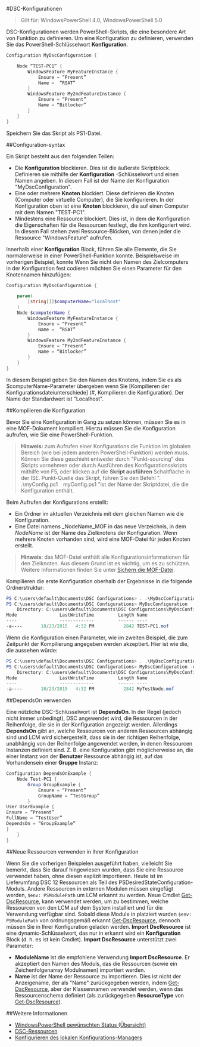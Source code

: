 #DSC-Konfigurationen

> Gilt für: WindowsPowerShell 4.0, WindowsPowerShell 5.0

DSC-Konfigurationen werden PowerShell-Skripts, die eine besondere Art von Funktion zu definieren. 
Um eine Konfiguration zu definieren, verwenden Sie das PowerShell-Schlüsselwort __Konfiguration__.

```powershell
Configuration MyDscConfiguration {

    Node “TEST-PC1” {
        WindowsFeature MyFeatureInstance {
            Ensure = “Present”
            Name =  “RSAT”
        }
        WindowsFeature My2ndFeatureInstance {
            Ensure = “Present”
            Name = “Bitlocker”
        }
    }
}
```

Speichern Sie das Skript als PS1-Datei.

##Configuration-syntax

Ein Skript besteht aus den folgenden Teilen:

- Die **Konfiguration** blockieren. Dies ist die äußerste Skriptblock. Definieren sie mithilfe der **Konfiguration** -Schlüsselwort und einen Namen angeben. In diesem Fall ist der Name der Konfiguration "MyDscConfiguration".
- Eine oder mehrere **Knoten** blockiert. Diese definieren die Knoten (Computer oder virtuelle Computer), die Sie konfigurieren. In der Konfiguration oben ist eine **Knoten** blockieren, die auf einen Computer mit dem Namen "TEST-PC1".
- Mindestens eine Ressource blockiert. Dies ist, in dem die Konfiguration die Eigenschaften für die Ressourcen festlegt, die ihm konfiguriert wird. In diesem Fall stehen zwei Ressource-Blöcken, von denen jeder die Ressource "WindowsFeature" aufrufen.

Innerhalb einer **Konfiguration** Block, führen Sie alle Elemente, die Sie normalerweise in einer PowerShell-Funktion konnte. Beispielsweise im vorherigen Beispiel, konnte Wenn Sie nicht den Namen des Zielcomputers in der Konfiguration fest codieren möchten Sie einen Parameter für den Knotennamen hinzufügen:

```powershell
Configuration MyDscConfiguration {

    param(
        [string[]]$computerName="localhost"
    )
    Node $computerName {
        WindowsFeature MyFeatureInstance {
            Ensure = “Present”
            Name =  “RSAT”
        }
        WindowsFeature My2ndFeatureInstance {
            Ensure = “Present”
            Name = “Bitlocker”
        }
    }
}
```

In diesem Beispiel geben Sie den Namen des Knotens, indem Sie es als $computerName-Parameter übergeben wenn Sie [Kompilieren der Konfigurationsdateiunterschiede] (#, Kompilieren die Konfiguration). Der Name der Standardwert ist "Localhost".

##Kompilieren die Konfiguration

Bevor Sie eine Konfiguration in Gang zu setzen können, müssen Sie es in eine MOF-Dokument kompiliert. Hierzu müssen Sie die Konfiguration aufrufen, wie Sie eine PowerShell-Funktion.
> __Hinweis:__ zum Aufrufen einer Konfigurations die Funktion im globalen Bereich (wie bei jedem anderen PowerShell-Funktion) werden muss. Können Sie diese geschieht entweder durch "Punkt-sourcing" des Skripts vornehmen oder durch Ausführen des Konfigurationsskripts mithilfe von F5, oder klicken auf die __Skript ausführen__ Schaltfläche in der ISE. Punkt-Quelle das Skript, führen Sie den Befehl ". .\myConfig.ps1`  `myConfig.ps1 "ist der Name der Skriptdatei, die die Konfiguration enthält.

Beim Aufrufen der Konfigurations erstellt:

- Ein Ordner im aktuellen Verzeichnis mit dem gleichen Namen wie die Konfiguration.
- Eine Datei namens _NodeName_MOF in das neue Verzeichnis, in dem _NodeName_ ist der Name des Zielknotens der Konfiguration. Wenn mehrere Knoten vorhanden sind, wird eine MOF-Datei für jeden Knoten erstellt.

> __Hinweis__: das MOF-Datei enthält alle Konfigurationsinformationen für den Zielknoten. Aus diesem Grund ist es wichtig, um es zu schützen. Weitere Informationen finden Sie unter [Sichern die MOF-Datei](secureMOF.md).

Kompilieren die erste Konfiguration oberhalb der Ergebnisse in die folgende Ordnerstruktur:

```powershell
PS C:\users\default\Documents\DSC Configurations> . .\MyDscConfiguration.ps1
PS C:\users\default\Documents\DSC Configurations> MyDscConfiguration
    Directory: C:\users\default\Documents\DSC Configurations\MyDscConfiguration
Mode                LastWriteTime         Length Name                                                                                              
----                -------------         ------ ----                                                                                         
-a----       10/23/2015   4:32 PM           2842 TEST-PC1.mof
```

Wenn die Konfiguration einen Parameter, wie im zweiten Beispiel, die zum Zeitpunkt der Kompilierung angegeben werden akzeptiert. Hier ist wie die, die aussehen würde:

```powershell
PS C:\users\default\Documents\DSC Configurations> . .\MyDscConfiguration.ps1
PS C:\users\default\Documents\DSC Configurations> MyDscConfiguration -computerName 'MyTestNode'
    Directory: C:\users\default\Documents\DSC Configurations\MyDscConfiguration
Mode                LastWriteTime         Length Name                                                                                              
----                -------------         ------ ----                                                                                         
-a----       10/23/2015   4:32 PM           2842 MyTestNode.mof
```

##DependsOn verwenden

Eine nützliche DSC-Schlüsselwort ist __DependsOn__. In der Regel (jedoch nicht immer unbedingt), DSC angewendet wird, die Ressourcen in der Reihenfolge, die sie in der Konfiguration angezeigt werden. Allerdings __DependsOn__ gibt an, welche Ressourcen von anderen Ressourcen abhängig sind und LCM wird sichergestellt, dass sie in der richtigen Reihenfolge, unabhängig von der Reihenfolge angewendet werden, in denen Ressourcen Instanzen definiert sind. Z. B. eine Konfiguration gibt möglicherweise an, die einer Instanz von der __Benutzer__ Ressource abhängig ist, auf das Vorhandensein einer __Gruppe__ Instanz:

```powershell
Configuration DependsOnExample {
    Node Test-PC1 {
        Group GroupExample {
            Ensure = “Present”
            GroupName = “TestGroup”
        }
User UserExample {
Ensure = “Present”
FullName = “TestUser”
DependsOn = “GroupExample”
}
    }
}
```

##Neue Ressourcen verwenden in Ihrer Konfiguration

Wenn Sie die vorherigen Beispielen ausgeführt haben, vielleicht Sie bemerkt, dass Sie darauf hingewiesen wurden, dass Sie eine Ressource verwendet haben, ohne diesen explizit importieren.
Heute ist im Lieferumfang DSC 12 Ressourcen als Teil des PSDesiredStateConfiguration-Moduls. Andere Ressourcen in externen Modulen müssen eingefügt werden, `$env: PSModulePath` um LCM erkannt zu werden. Neue Cmdlet [Get-DscResource](https://technet.microsoft.com/en-us/library/dn521625.aspx), kann verwendet werden, um zu bestimmen, welche Ressourcen von den LCM auf dem System installiert und für die Verwendung verfügbar sind. 
Sobald diese Module in platziert wurden `$env: PSModulePath` von ordnungsgemäß erkannt [Get-DscResource](https://technet.microsoft.com/en-us/library/dn521625.aspx), dennoch müssen Sie in Ihrer Konfiguration geladen werden. __Import DscResource__ ist eine dynamic-Schlüsselwort, das nur in erkannt wird ein __Konfiguration__ Block (d. h. es ist kein Cmdlet). __Import DscResource__ unterstützt zwei Parameter:
* __ModuleName__ ist die empfohlene Verwendung __Import DscResource__. Er akzeptiert den Namen des Moduls, das die Ressourcen (sowie ein Zeichenfolgenarray Modulnamen) importiert werden.
* __Name__ ist der Name der Ressource zu importieren. Dies ist nicht der Anzeigename, der als "Name" zurückgegeben werden, indem [Get-DscResource](https://technet.microsoft.com/en-us/library/dn521625.aspx), aber der Klassennamen verwendet werden, wenn das Ressourcenschema definiert (als zurückgegeben __ResourceType__ von [Get-DscResource](https://technet.microsoft.com/en-us/library/dn521625.aspx)).

##Weitere Informationen

* [WindowsPowerShell gewünschten Status (Übersicht)](overview.md)
* [DSC-Ressourcen](resources.md)
* [Konfigurieren des lokalen Konfigurations-Managers](metaconfig.md)



